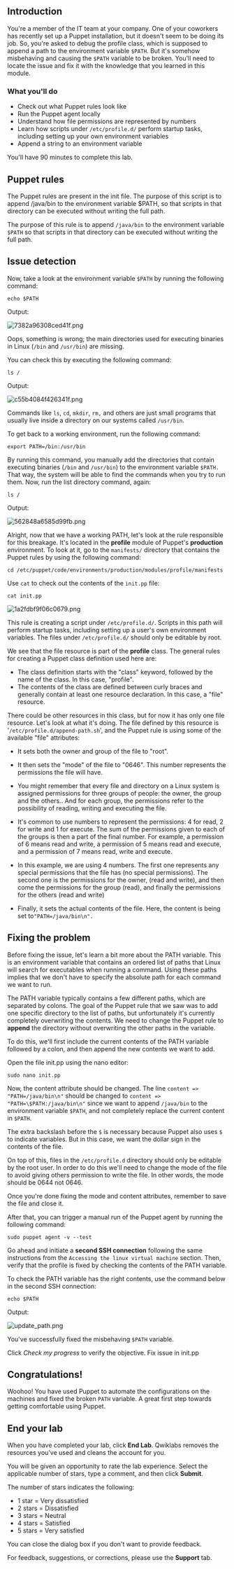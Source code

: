 ## Introduction

You're a member of the IT team at your company. One of your coworkers has recently set up a Puppet installation, but it doesn't seem to be doing its job. So, you're asked to debug the profile class, which is supposed to append a path to the environment variable `$PATH`. But it's somehow misbehaving and causing the `$PATH` variable to be broken. You'll need to locate the issue and fix it with the knowledge that you learned in this module.

### What you'll do

-   Check out what Puppet rules look like
-   Run the Puppet agent locally
-   Understand how file permissions are represented by numbers
-   Learn how scripts under `/etc/profile.d/` perform startup tasks, including setting up your own environment variables
-   Append a string to an environment variable

You'll have 90 minutes to complete this lab.

## Puppet rules

The Puppet rules are present in the init file. The purpose of this script is to append /java/bin to the environment variable $PATH, so that scripts in that directory can be executed without writing the full path.

The purpose of this rule is to append `/java/bin` to the environment variable `$PATH` so that scripts in that directory can be executed without writing the full path.

## Issue detection

Now, take a look at the environment variable `$PATH` by running the following command:

```echo $PATH```

Output:

![7382a96308ced41f.png](https://cdn.qwiklabs.com/6pm3XtbZkWzWD1oiGK8icgQZ%2FwOosJmy6Y4s8hvfpUA%3D)

Oops, something is wrong; the main directories used for executing binaries in Linux (`/bin` and `/usr/bin`) are missing.

You can check this by executing the following command:

```ls /```

Output:

![c55b4084f426341f.png](https://cdn.qwiklabs.com/3e8NxHc1IQXu6cw1nZ3FMhbdIN8j5W4gSTQ2CpFBFn8%3D)

Commands like `ls`, `cd`, `mkdir`, `rm,` and others are just small programs that usually live inside a directory on our systems called `/usr/bin`.

To get back to a working environment, run the following command:

```export PATH=/bin:/usr/bin```

By running this command, you manually add the directories that contain executing binaries (`/bin` and `/usr/bin`) to the environment variable `$PATH.` That way, the system will be able to find the commands when you try to run them. Now, run the list directory command, again:

```ls /```

Output:

![562848a6585d99fb.png](https://cdn.qwiklabs.com/%2B%2BVtiN3Rjn42vA6h5sa3e7eDZROibgYwK1BkzuySmHY%3D)

Alright, now that we have a working PATH, let's look at the rule responsible for this breakage. It's located in the **profile** module of Puppet's **production** environment. To look at it, go to the `manifests/` directory that contains the Puppet rules by using the following command:

```cd /etc/puppet/code/environments/production/modules/profile/manifests```

Use `cat` to check out the contents of the `init.pp` file:

```cat init.pp```

![1a2fdbf9f06c0679.png](https://cdn.qwiklabs.com/dRI%2FsOmQ%2FU0RQl58oIgKY6y%2FfSeODmXnXMpBCc50c4o%3D)

This rule is creating a script under `/etc/profile.d/`. Scripts in this path will perform startup tasks, including setting up a user's own environment variables. The files under `/etc/profile.d/` should only be editable by root.

We see that the file resource is part of the **profile** class. The general rules for creating a Puppet class definition used here are:

-   The class definition starts with the "class" keyword, followed by the name of the class. In this case, "profile".
-   The contents of the class are defined between curly braces and generally contain at least one resource declaration. In this case, a "file" resource.

There could be other resources in this class, but for now it has only one file resource. Let's look at what it's doing. The file defined by this resource is '`/etc/profile.d/append-path.sh`', and the Puppet rule is using some of the available "file" attributes:

-   It sets both the owner and group of the file to "root".
    
-   It then sets the "mode" of the file to "0646". This number represents the permissions the file will have.
    
-   You might remember that every file and directory on a Linux system is assigned permissions for three groups of people: the owner, the group and the others.. And for each group, the permissions refer to the possibility of reading, writing and executing the file.
    
-   It's common to use numbers to represent the permissions: 4 for read, 2 for write and 1 for execute. The sum of the permissions given to each of the groups is then a part of the final number. For example, a permission of 6 means read and write, a permission of 5 means read and execute, and a permission of 7 means read, write and execute.
    
-   In this example, we are using 4 numbers. The first one represents any special permissions that the file has (no special permissions). The second one is the permissions for the owner, (read and write), and then come the permissions for the group (read), and finally the permissions for the others (read and write)
    
-   Finally, it sets the actual contents of the file. Here, the content is being set to`"PATH=/java/bin\n".`
    

## Fixing the problem

Before fixing the issue, let's learn a bit more about the PATH variable. This is an environment variable that contains an ordered list of paths that Linux will search for executables when running a command. Using these paths implies that we don't have to specify the absolute path for each command we want to run.

The PATH variable typically contains a few different paths, which are separated by colons. The goal of the Puppet rule that we saw was to add one specific directory to the list of paths, but unfortunately it's currently completely overwriting the contents. We need to change the Puppet rule to **append** the directory without overwriting the other paths in the variable.

To do this, we'll first include the current contents of the PATH variable followed by a colon, and then append the new contents we want to add.

Open the file init.pp using the nano editor:

```sudo nano init.pp```

Now, the content attribute should be changed. The line `content => "PATH=/java/bin\n"` should be changed to `content => "PATH=\$PATH:/java/bin\n"` since we want to append `/java/bin` to the environment variable `$PATH`, and not completely replace the current content in `$PATH`.

The extra backslash before the `$` is necessary because Puppet also uses `$` to indicate variables. But in this case, we want the dollar sign in the contents of the file.

On top of this, files in the `/etc/profile.d` directory should only be editable by the root user. In order to do this we'll need to change the mode of the file to avoid giving others permission to write the file. In other words, the mode should be 0644 not 0646.

Once you're done fixing the mode and content attributes, remember to save the file and close it.

After that, you can trigger a manual run of the Puppet agent by running the following command:

```sudo puppet agent -v --test```

Go ahead and initiate a **second SSH connection** following the same instructions from the `Accessing the linux virtual machine` section. Then, verify that the profile is fixed by checking the contents of the PATH variable.

To check the PATH variable has the right contents, use the command below in the second SSH connection:

```echo $PATH```

Output:

![update_path.png](https://cdn.qwiklabs.com/PTjyGi%2B1%2FhWT7Hk3URoj9oOnshRwLF5lLXtZ3QjnOb0%3D)

You've successfully fixed the misbehaving `$PATH` variable.

Click _Check my progress_ to verify the objective. Fix issue in init.pp

## Congratulations!

Woohoo! You have used Puppet to automate the configurations on the machines and fixed the broken `PATH` variable. A great first step towards getting comfortable using Puppet.

## End your lab

When you have completed your lab, click **End Lab**. Qwiklabs removes the resources you’ve used and cleans the account for you.

You will be given an opportunity to rate the lab experience. Select the applicable number of stars, type a comment, and then click **Submit**.

The number of stars indicates the following:

-   1 star = Very dissatisfied
-   2 stars = Dissatisfied
-   3 stars = Neutral
-   4 stars = Satisfied
-   5 stars = Very satisfied

You can close the dialog box if you don't want to provide feedback.

For feedback, suggestions, or corrections, please use the **Support** tab.